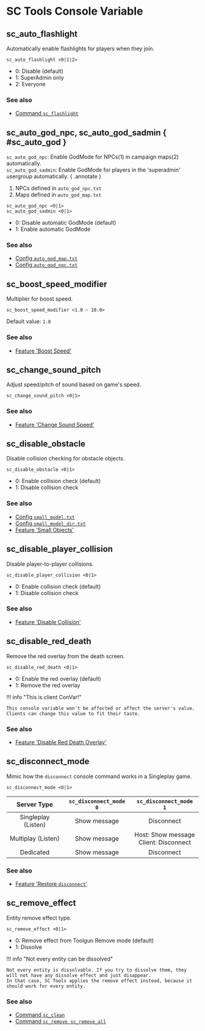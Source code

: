 # SC Tools Console Variable

## sc_auto_flashlight

Automatically enable flashlights for players when they join.

``` plaintext title="USAGE"
sc_auto_flashlight <0|1|2>
```

* 0: Disable (default)
* 1: SuperAdmin only
* 2: Everyone

<h3>See also</h3>

* [Command `sc_flashlight`](command.md#sc_flashlight)

## sc_auto_god_npc, sc_auto_god_sadmin { #sc_auto_god }

`sc_auto_god_npc`: Enable GodMode for NPCs(1) in campaign maps(2) automatically.  
`sc_auto_god_sadmin`: Enable GodMode for players in the 'superadmin' usergroup automatically.
{ .annotate }

1.    NPCs defined in `auto_god_npc.txt`
2.    Maps defined in `auto_god_map.txt`

``` plaintext title="USAGE"
sc_auto_god_npc <0|1>
sc_auto_god_sadmin <0|1>
```

* 0: Disable automatic GodMode (default)
* 1: Enable automatic GodMode

<h3>See also</h3>

* [Config `auto_god_map.txt`](config.md#auto_god_map)
* [Config `auto_god_npc.txt`](config.md#auto_god_npc)

## sc_boost_speed_modifier

Multiplier for boost speed.

``` plaintext title="USAGE"
sc_boost_speed_modifier <1.0 ~ 10.0>
```

Default value: `1.0`

<h3>See also</h3>

* [Feature 'Boost Speed'](feature.md#boost-speed)

## sc_change_sound_pitch

Adjust speed/pitch of sound based on game's speed.

``` plaintext title="USAGE"
sc_change_sound_pitch <0|1>
```

<h3>See also</h3>

* [Feature 'Change Sound Speed'](feature.md#change-sound-speed)

## sc_disable_obstacle

Disable collision checking for obstacle objects.

``` plaintext title="USAGE"
sc_disable_obstacle <0|1>
```

* 0: Enable collision check (default)
* 1: Disable collision check

<h3>See also</h3>

* [Config `small_model.txt`](config.md#small_model)
* [Config `small_model_dir.txt`](config.md#small_model_dir)
* [Feature 'Small Objects'](feature.md#small-objects)

## sc_disable_player_collision

Disable player-to-player collisions.

``` plaintext title="USAGE"
sc_disable_player_collision <0|1>
```

* 0: Enable collision check (default)
* 1: Disable collision check

<h3>See also</h3>

* [Feature 'Disable Collision'](feature.md#disable-collision)

## sc_disable_red_death

Remove the red overlay from the death screen.

``` plaintext title="USAGE"
sc_disable_red_death <0|1>
```

* 0: Enable the red overlay (default)
* 1: Remove the red overlay

!!! info "This is client ConVar!"

    This console variable won't be affected or affect the server's value.  
    Clients can change this value to fit their taste.

<h3>See also</h3>

* [Feature 'Disable Red Death Overlay'](feature.md#disable-red-death-overlay)

## sc_disconnect_mode

Mimic how the `disconnect` console command works in a Singleplay game.

``` plaintext title="USAGE"
sc_disconnect_mode <0|1>
```

| Server Type         | `sc_disconnect_mode 0` | `sc_disconnect_mode 1`                   |
| :-----------------: | :--------------------: | :--------------------------------------: |
| Singleplay (Listen) | Show message           | Disconnect                               |
| Multiplay (Listen)  | Show message           | Host: Show message<br>Client: Disconnect |
| Dedicated           | Show message           | Disconnect                               |

<h3>See also</h3>

* [Feature 'Restore `disconnect`'](feature.md#restore-disconnect)

## sc_remove_effect

Entity remove effect type.

``` plaintext title="USAGE"
sc_remove_effect <0|1>
```

* 0: Remove effect from Toolgun Remove mode (default)
* 1: Dissolve

!!! info "Not every entity can be dissolved"
    
    Not every entity is dissolvable. If you try to dissolve them, they will not have any dissolve effect and just disappear.  
    In that case, SC Tools applies the remove effect instead, because it should work for every entity.

<h3>See also</h3>

* [Command `sc_clean`](command.md#sc_clean)
* [Command `sc_remove`, `sc_remove_all`](command.md#sc_remove)

